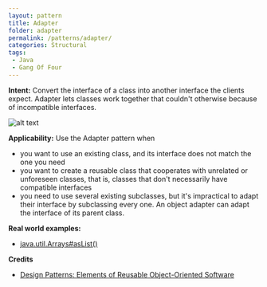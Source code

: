 ```yaml
---
layout: pattern
title: Adapter
folder: adapter
permalink: /patterns/adapter/
categories: Structural
tags:
 - Java
 - Gang Of Four
---
```


**Intent:** Convert the interface of a class into another interface the clients
expect. Adapter lets classes work together that couldn't otherwise because of
incompatible interfaces.

![alt text](./etc/adapter_1.png "Adapter")

**Applicability:** Use the Adapter pattern when

* you want to use an existing class, and its interface does not match the one you need
* you want to create a reusable class that cooperates with unrelated or unforeseen classes, that is, classes that don't necessarily have compatible interfaces
* you need to use several existing subclasses, but it's impractical to adapt their interface by subclassing every one. An object adapter can adapt the interface of its parent class.

**Real world examples:**

* [java.util.Arrays#asList()](http://docs.oracle.com/javase/8/docs/api/java/util/Arrays.html#asList%28T...%29)

**Credits**

* [Design Patterns: Elements of Reusable Object-Oriented Software](http://www.amazon.com/Design-Patterns-Elements-Reusable-Object-Oriented/dp/0201633612)
